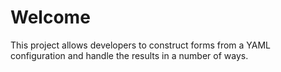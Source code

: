 # Welcome

This project allows developers to construct forms from a YAML configuration and handle the results in a number of ways.
